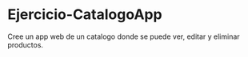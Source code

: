 # Ejercicio-CatalogoApp
Cree un app web de un catalogo donde se puede ver, editar y eliminar productos. 
